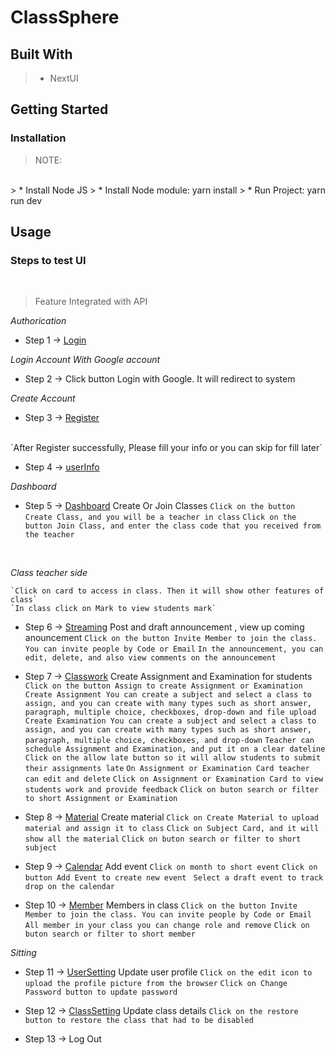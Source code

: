 
# ClassSphere
## Built With

> - NextUI

## Getting Started
### Installation
> NOTE: 
<br>
> * Install Node JS
> * Install Node module: yarn install
> * Run Project: yarn run dev

## Usage
### Steps to test UI
<br>

> Feature Integrated with API

*Authorication*

- Step 1 -> [Login](http://localhost:3000/login)

*Login Account With Google account*
- Step 2 -> Click button Login with Google. It will redirect to system

*Create Account*

- Step 3 -> [Register](http://localhost:3000/register)

<br>
`After Register successfully, Please fill your info or you can skip for fill later`

- Step 4 -> [userInfo](http://localhost:3000/userInfo)

*Dashboard*

- Step 5 -> [Dashboard](http://localhost:3000/dashboard) Create Or Join Classes
   ` Click on the button Create Class, and you will be a teacher in class `
   ` Click on the button Join Class, and enter the class code that you received from the teacher `

<br>
 
*Class teacher side*
  
    `Click on card to access in class. Then it will show other features of class`
    `In class click on Mark to view students mark`
- Step 6 -> [Streaming](http://localhost:3000/dashboard/IOSDevelopment/streaming) Post and draft announcement , view up coming anouncement
  `Click on the button Invite Member to join the class. You can invite people by Code or Email`
  `In the announcement, you can edit, delete, and also view comments on the announcement`

- Step 7 -> [Classwork](http://localhost:3000/dashboard/IOSDevelopment/classwork) Create Assignment and Examination for students
  `Click on the button Assign to create Assignment or Examination`
  `Create Assignment You can create a subject and select a class to assign, and you can create with many types such as short answer, paragraph, multiple choice, checkboxes, drop-down and file upload `
  `Create Examination You can create a subject and select a class to assign, and you can create with many types such as short answer, paragraph, multiple choice, checkboxes, and drop-down`
  `Teacher can schedule Assignment and Examination, and put it on a clear dateline`
  `Click on the allow late button so it will allow students to submit their assignments late`
  `On Assignment or Examination Card teacher can edit and delete`
  `Click on Assignment or Examination Card to view students work and provide feedback`
  `Click on buton search or filter to short Assignment or Examination`

- Step 8 -> [Material](http://localhost:3000/dashboard/IOSDevelopment/material) Create material
  `Click on Create Material to upload material and assign it to class`
  `Click on Subject Card, and it will show all the material`
  `Click on buton search or filter to short subject`

- Step 9 -> [Calendar](http://localhost:3000/dashboard/SpringBoot/calendar) Add event 
  `Click on month to short event`
  `Click on button Add Event to create new event `
  `Select a draft event to track drop on the calendar`

- Step 10 -> [Member](http://localhost:3000/dashboard/SpringBoot/member) Members in class
  `Click on the button Invite Member to join the class. You can invite people by Code or Email`
  `All member in your class you can change role and remove`
  `Click on buton search or filter to short member`

*Sitting*

- Step 11 -> [UserSetting](http://localhost:3000/dashboard/setting/user) Update user profile 
  `Click on the edit icon to upload the profile picture from the browser`
  `Click on Change Password button to update password `

- Step 12 -> [ClassSetting](http://localhost:3000/dashboard/DataAnalytic/setting/class) Update class details
 `Click on the restore button to restore the class that had to be disabled `

- Step 13 -> Log Out
<br>


